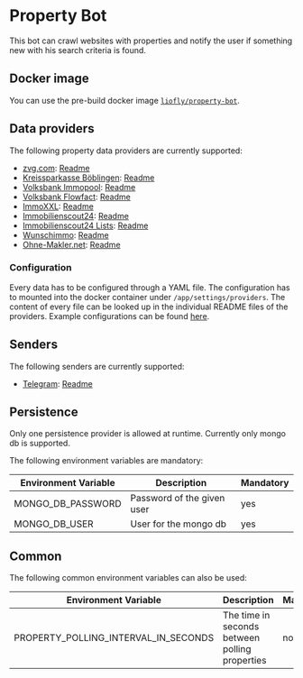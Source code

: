 # Property Bot

This bot can crawl websites with properties and notify the user if something new with his search criteria is found.

## Docker image

You can use the pre-build docker image [`liofly/property-bot`](https://hub.docker.com/r/liofly/property-bot).

## Data providers

The following property data providers are currently supported:

- [zvg.com](https://zvg.com): [Readme](src/PropertyBot.ZVG/README.md)
- [Kreissparkasse Böblingen](https://www.kskbb.de/de/home/privatkunden/immobilien/immobilienportal.html): [Readme](src/PropertyBot.Provider.KSK/README.md)
- [Volksbank Immopool](https://www.volksbank-stuttgart.de/immobilien/immobilienangebote/regionale-immobilienangebote.html): [Readme](src/PropertyBot.Provider.VolksbankImmopool/README.md)
- [Volksbank Flowfact](https://www.vorne.de/immobilien/immobilien-finden.html): [Readme](src/PropertyBot.Provider.VolksbankFlowfact/README.md)
- [ImmoXXL](https://www.link-immobilien.info/Angebote.htm): [Readme](src/PropertyBot.Provider.ImmoXXL/README.md)
- [Immobilienscout24](https://portal.immobilienscout24.de): [Readme](src/PropertyBot.Provider.Immoscout/README.md)
- [Immobilienscout24 Lists](https://portal.immobilienscout24.de/ergebnisliste/14652716): [Readme](src/PropertyBot.Provider.ImmoscoutLists/README.md)
- [Wunschimmo](https://www.wunschimmo.de/): [Readme](src/PropertyBot.Provider.Wunschimmo/README.md)
- [Ohne-Makler.net](https://www.ohne-makler.net/): [Readme](src/PropertyBot.Provider.OhneMakler/README.md)

### Configuration

Every data has to be configured through a YAML file. The configuration has to mounted into the docker container under `/app/settings/providers`. The content of every file can be looked up in the individual README files
of the providers. Example configurations can be found [here](src/PropertyBot.Service/settings/providers).

## Senders

The following senders are currently supported:

- [Telegram](https://telegram.org): [Readme](src/PropertyBot.Sender.Telegram/README.md)

## Persistence

Only one persistence provider is allowed at runtime. Currently only mongo db is supported.

The following environment variables are mandatory:

| Environment Variable | Description                | Mandatory |
|----------------------|----------------------------|-----------|
| MONGO_DB_PASSWORD    | Password of the given user | yes		|
| MONGO_DB_USER        | User for the mongo db      | yes		| 

## Common

The following common environment variables can also be used:

| Environment Variable                 | Description                                    | Mandatory | Default |
|--------------------------------------|------------------------------------------------|-----------|---------|
| PROPERTY_POLLING_INTERVAL_IN_SECONDS | The time in seconds between polling properties | no        | 600     |